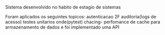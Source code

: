 Sistema desenvolvido no habito de estagio de sistemas

Foram aplicados os seguintes topicos:
autenticacao 2F
auditoria(logs de acesso)
testes unitarios onde(pytest)
chacing- perfomance de cache para armazenamento de dados e
foi implementado uma API
